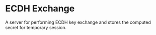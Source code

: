 # ECDH Exchange

A server for performing ECDH key exchange and stores the computed secret for temporary session.
